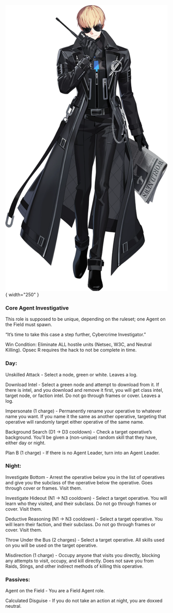 ![cybercrimeinvestigator.png](Images/cybercrimeinvestigator.png){ width="250" }

### **Core Agent Investigative**

This role is supposed to be unique, depending on the ruleset; one Agent on the Field must spawn.

“It’s time to take this case a step further, Cybercrime Investigator.”

Win Condition: Eliminate ALL hostile units (Netsec, W3C, and Neutral Killing). Opsec R requires the hack to not be complete in time.

### **Day:**

Unskilled Attack - Select a node, green or white. Leaves a log.

Download Intel - Select a green node and attempt to download from it. If there is intel, and you download and remove it first, you will get class intel, target node, or faction intel. Do not go through frames or cover. Leaves a log.

Impersonate (1 charge) - Permanently rename your operative to whatever name you want. If you name it the same as another operative, targeting that operative will randomly target either operative of the same name.

Background Search (D1 -> D3 cooldown) - Check a target operative’s background. You’ll be given a (non-unique) random skill that they have, either day or night.

Plan B (1 charge) - If there is no Agent Leader, turn into an Agent Leader.

### **Night:**

Investigate Bottom - Arrest the operative below you in the list of operatives and give you the subclass of the operative below the operative. Goes through cover or frames. Visit them.

Investigate Hideout (N1 -> N3 cooldown) - Select a target operative. You will learn who they visited, and their subclass. Do not go through frames or cover. Visit them.

Deductive Reasoning (N1 -> N3 cooldown) - Select a target operative. You will learn their faction, and their subclass. Do not go through frames or cover. Visit them.

Throw Under the Bus (2 charges) - Select a target operative. All skills used on you will be used on the target operative.

Misdirection (1 charge) - Occupy anyone that visits you directly, blocking any attempts to visit, occupy, and kill directly. Does not save you from Raids, Stings, and other indirect methods of killing this operative.

### **Passives:**

Agent on the Field - You are a Field Agent role.

Calculated Disguise - If you do not take an action at night, you are doxxed neutral.